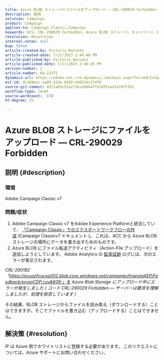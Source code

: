 ```yaml
---
title: Azure BLOB ストレージにファイルをアップロード — CRL-290029 Forbidden
description: 説明
solution: Campaign
product: Campaign
applies-to: Campaign Classic,Campaign
keywords: KCS, CRL-290029 Forbidden, Azure BLOB ストレージ，キャンペーン，Campaign Classic, Adobe Experience Platform
resolution: Resolution
internal-notes: null
bug: false
article-created-by: Victoria Barnato
article-created-date: 7/17/2023 2:44:48 PM
article-published-by: Victoria Barnato
article-published-date: 7/17/2023 2:46:26 PM
version-number: 2
article-number: KA-22375
dynamics-url: https://adobe-ent.crm.dynamics.com/main.aspx?forceUCI=1&pagetype=entityrecord&etn=knowledgearticle&id=0e843c74-b024-ee11-9cbe-6045bd006b3d
exl-id: dc389eec-aa85-41de-8928-e6852dc374f0
source-git-commit: 0311a02c52a273bce96b47fe2d3fea41a74f2fb2
workflow-type: tm+mt
source-wordcount: '174'
ht-degree: 2%

---
```


# Azure BLOB ストレージにファイルをアップロード — CRL-290029 Forbidden

## 説明 {#description}


### 環境

Adobe Campaign Classic v7

### 問題/症状

1. Adobe Campaign Classic v7 をAdobe Experience Platformと統合していて、 [「Campaign Classic」でのエクスポートワークフローの作成](https://experienceleague.adobe.com/docs/campaign-classic/using/integrating-with-adobe-experience-cloud/aep-sources-destinations/export-campaign-data.html?lang=en#create-an-export-workflow-in-campaign-classic) (Campaign Classicv7 ドキュメント )。 これは、ACC から Azure BLOB ストレージの場所にデータを書き出すためのものです。
2. Azure BLOB にファイル転送アクティビティ（Action-File アップロード）を追加しようとしています。 Adobe Analytics の [監査証跡](https://experienceleague.adobe.com/docs/campaign-classic-learn/tutorials/monitoring/audit-trail.html?lang=en) ログには、次のエラーが表示されます。


*CRL-290182 「https://ocuazfcucsa002.blob.core.windows.net/campaign/IngestaAEP/Feedback/envioCDP.csv&#39;」を Azure Blob Storage にアップロード中にエラーが発生しました ( コード CRL-290029 Forbidden — サーバーは要求を理解しましたが、処理を拒否しています )*

その結果、BLOB ストレージからファイルを読み取る（ダウンロードする）ことはできますが、そこでファイルを書き込む（アップロードする）ことはできません。


## 解決策 {#resolution}


IP は Azure 側でホワイトリストに登録する必要があります。 このリクエストについては、Azure サポートにお問い合わせください。
